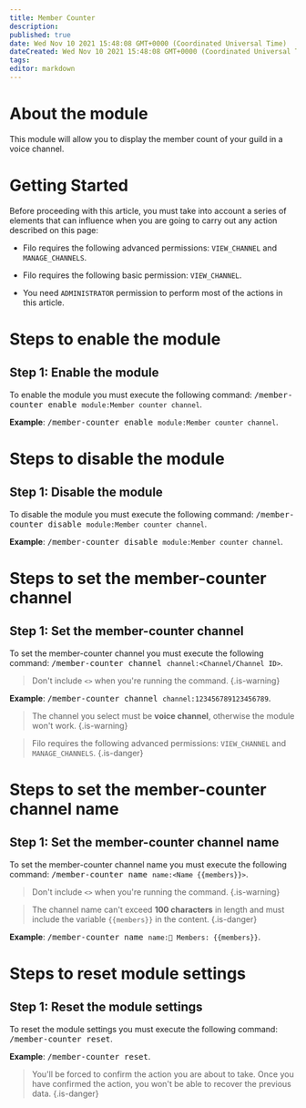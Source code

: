 ```yaml
---
title: Member Counter
description:
published: true
date: Wed Nov 10 2021 15:48:08 GMT+0000 (Coordinated Universal Time)
dateCreated: Wed Nov 10 2021 15:48:08 GMT+0000 (Coordinated Universal Time)
tags:
editor: markdown
---
```


# About the module

This module will allow you to display the member count of your guild in a voice channel.

# Getting Started

Before proceeding with this article, you must take into account a series of elements that can influence when you are going to carry out any action described on this page:

- Filo requires the following advanced permissions: ``VIEW_CHANNEL`` and ``MANAGE_CHANNELS``.

- Filo requires the following basic permission: ``VIEW_CHANNEL``.

- You need ``ADMINISTRATOR`` permission to perform most of the actions in this article.

# Steps to enable the module

## **Step 1**: Enable the module

To enable the module you must execute the following command: <kbd>/member-counter enable ``module:Member counter channel``</kbd>.

**Example**: <kbd>/member-counter enable ``module:Member counter channel``</kbd>.

# Steps to disable the module

## **Step 1**: Disable the module

To disable the module you must execute the following command: <kbd>/member-counter disable ``module:Member counter channel``</kbd>.

**Example**: <kbd>/member-counter disable ``module:Member counter channel``</kbd>.

# Steps to set the member-counter channel

## **Step 1**: Set the member-counter channel

To set the member-counter channel you must execute the following command: <kbd>/member-counter channel ``channel:<Channel/Channel ID>``</kbd>.

> Don't include ``<>`` when you're running the command.
{.is-warning}

**Example**: <kbd>/member-counter channel ``channel:123456789123456789``</kbd>.

> The channel you select must be **voice channel**, otherwise the module won't work.
{.is-warning}

> Filo requires the following advanced permissions: ``VIEW_CHANNEL`` and ``MANAGE_CHANNELS``.
{.is-danger}

# Steps to set the member-counter channel name

## **Step 1**: Set the member-counter channel name

To set the member-counter channel name you must execute the following command: <kbd>/member-counter name ``name:<Name {{members}}>``</kbd>.

> Don't include ``<>`` when you're running the command.
{.is-warning}

> The channel name can't exceed **100 characters** in length and must include the variable `{{members}}` in the content.
{.is-danger}

**Example**: <kbd>/member-counter name ``name:👥 Members: {{members}}``</kbd>.

# Steps to reset module settings

## **Step 1**: Reset the module settings

To reset the module settings you must execute the following command: <kbd>/member-counter reset</kbd>.

**Example**: <kbd>/member-counter reset</kbd>.

> You'll be forced to confirm the action you are about to take. Once you have confirmed the action, you won't be able to recover the previous data.
{.is-danger}
